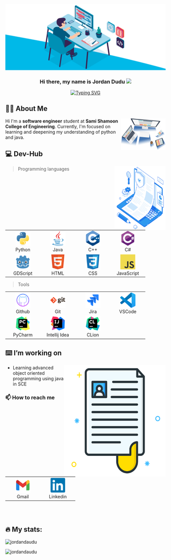 [![MasterHead](00086-desk-anim-v0.3.gif)]()
<h3 align="center">
Hi there, my name is Jordan Dudu <img src="https://media.giphy.com/media/hvRJCLFzcasrR4ia7z/giphy.gif" width="30"> 
</h3>

<p align="center">
<a href="https://git.io/typing-svg"><img src="https://readme-typing-svg.demolab.com?font=Fira+Code&pause=1000&center=true&width=435&lines=I'm+a+programmer;Always+learning+new+things;Nice+to+meet+you...!" alt="Typing SVG" /></a>
</p>

<h2 align="left" id="JordanDaudu">🙋‍♂️ About Me</h2>

<img align="right" alt="IMAGE" src="https://raw.githubusercontent.com/JordanDaudu/JordanDaudu/refs/heads/main/img2.png" width="140" height="100" />
Hi I'm a <strong>software engineer</strong> student at <strong>Sami Shamoon College of Engineering</strong>. Currently, I'm focused on learning and deepening my understanding of python and java.

<h2 align="left" id="JordanDaudu">💻 Dev-Hub</h2>

<img align="right" alt="IMAGE" src="img1-PNG.png" width="160" height="200" />

> Programming languages

<table>
  <tr>
    <td align="center" width="96">
      <a href="#">
        <img src="./icons/python/python-original.svg" width="48" height="48" alt="Python" />
      </a>
      <br>Python
    </td>
    <td align="center" width="96">
      <a href="#">
        <img src="./icons/java/java-original.svg" width="48" height="48" alt="Java" />
      </a>
      <br>Java
    </td>
    <td align="center" width="96">
      <a href="#">
        <img src="./icons/cplusplus/cplusplus-original.svg" width="48" height="48" alt="C++" />
      </a>
      <br>C++
    </td>
    <td align="center" width="96">
      <a href="#">
        <img src="./icons/csharp/csharp-original.svg" width="48" height="48" alt="C#" />
      </a>
      <br>C#
    </td>
  <tr>
    <td align="center" width="96">
      <a href="#">
        <img src="./icons/godot/godot-original.svg" width="48" height="48" alt="GDScript" />
      </a>
      <br>GDScript
    </td>
    <td align="center" width="96">
      <a href="#">
        <img src="./icons/html5/html5-original.svg" width="48" height="48" alt="HTML" />
      </a>
      <br>HTML
    </td>
    <td align="center" width="96">
      <a href="#">
        <img src="./icons/css3/css3-original.svg" width="48" height="48" alt="CSS" />
      </a>
      <br>CSS
    </td>
    <td align="center" width="96">
      <a href="#">
        <img src="./icons/javascript/javascript-original.svg" width="48" height="48" alt="JavaScript" />
      </a>
      <br>JavaScript
    </td>
  </tr>  
  </tr>
</table>

> Tools

<table>
  <tr>
    <td align="center" width="96">
      <a href="#">
        <img src="./icons/github/github.png" width="48" height="48" alt="Github" />
      </a>
      <br>Github
    </td>
    <td align="center" width="96">
      <a href="#">
        <img src="./icons/git/git-original-wordmark.svg" width="48" height="48" alt="Git" />
      </a>
      <br>Git
    </td>
    <td align="center" width="96">
      <a href="#">
        <img src="./icons/jira/jira-original.svg" width="48" height="48" alt="Jira" />
      </a>
      <br>Jira
    </td>
    <td align="center" width="96">
      <a href="#">
        <img src="./icons/vscode/vscode-original.svg" width="48" height="48" alt="vscode" />
      </a>
      <br>VSCode
    </td>
  <tr>
    <td align="center" width="96">
      <a href="#">
        <img src="./icons/pycharm/pycharm-original.svg" width="48" height="48" alt="pycharm" />
      </a>
      <br>PyCharm
    </td>
    <td align="center" width="96">
      <a href="#">
        <img src="./icons/intellij/intellij-original.svg" width="48" height="48" alt="intellij" />
      </a>
      <br>Intellij Idea
    </td>
    <td align="center" width="96">
      <a href="#">
        <img src="./icons/clion/clion-original.svg" width="48" height="48" alt="clion" />
      </a>
      <br>CLion
    </td>
  </tr>  
  </tr>
</table>

<h2 align="left" id="JordanDaudu">⌨️ I’m working on</h2>
<img align="right" alt="GIF" src="https://raw.githubusercontent.com/JordanDaudu/JordanDaudu/refs/heads/main/cv.png" width="320" height="350" />


- Learning advanced object oriented programming using java in SCE

### 📫 How to reach me

<table>
  <tr>
    <td align="center" width="96">
      <a href="mailto:jordandaudu@gmail.com">
        <img src="./icons/gmail/gmail.svg" width="48" height="48" alt="gmail" />
      </a>
      <br>Gmail
    </td>
    <td align="center" width="96">
      <a href="https://www.linkedin.com/in/jordan-daudu-cpp-python-java/">
        <img src="./icons/linkedin/linkedin-original.svg" width="48" height="48" alt="linkedin" />
      </a>
      <br>Linkedin
    </td>
  </tr>
</table>

<br><br>
<h2 align="left" id="JordanDaudu">🔥 My stats: </h2>

<p>&nbsp;<img align="left" src="https://github-readme-stats.vercel.app/api?username=jordandaudu&show_icons=true&locale=en&rank_icon=github&theme=tokyonight" alt="jordandaudu" /></p>
<p><img align="left" src="https://github-readme-stats.vercel.app/api/top-langs?username=jordandaudu&show_icons=true&locale=en&layout=compact&theme=radical&hide=ShaderLab,HLSL,Cmake" alt="jordandaudu" /></p>
